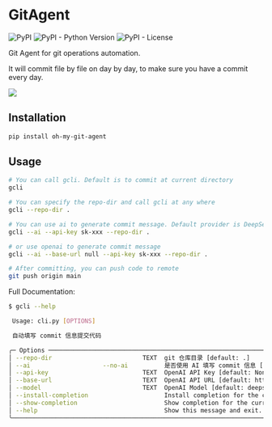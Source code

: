 # GitAgent

![PyPI](https://img.shields.io/pypi/v/oh-my-git-agent) ![PyPI - Python Version](https://img.shields.io/pypi/pyversions/oh-my-git-agent) ![PyPI - License](https://img.shields.io/pypi/l/oh-my-git-agent)

Git Agent for git operations automation.

It will commit file by file on day by day, to make sure you have a commit every day.

![](screenshot.png)

## Installation
```bash
pip install oh-my-git-agent
```

## Usage

```bash
# You can call gcli. Default is to commit at current directory
gcli

# You can specify the repo-dir and call gcli at any where
gcli --repo-dir .

# You can use ai to generate commit message. Default provider is DeepSeek
gcli --ai --api-key sk-xxx --repo-dir .

# or use openai to generate commit message
gcli --ai --base-url null --api-key sk-xxx --repo-dir .

# After committing, you can push code to remote
git push origin main
```

Full Documentation:

```bash
$ gcli --help

 Usage: cli.py [OPTIONS]

 自动填写 commit 信息提交代码

╭─ Options ─────────────────────────────────────────────────────────────────────────────────────────────────────────────────╮
│ --repo-dir                         TEXT  git 仓库目录 [default: .]                                                        │
│ --ai                    --no-ai          是否使用 AI 填写 commit 信息 [default: no-ai]                                    │
│ --api-key                          TEXT  OpenAI API Key [default: None]                                                   │
│ --base-url                         TEXT  OpenAI API URL [default: https://api.deepseek.com]                               │
│ --model                            TEXT  OpenAI Model [default: deepseek-chat]                                            │
│ --install-completion                     Install completion for the current shell.                                        │
│ --show-completion                        Show completion for the current shell, to copy it or customize the installation. │
│ --help                                   Show this message and exit.                                                      │
╰───────────────────────────────────────────────────────────────────────────────────────────────────────────────────────────╯
```
